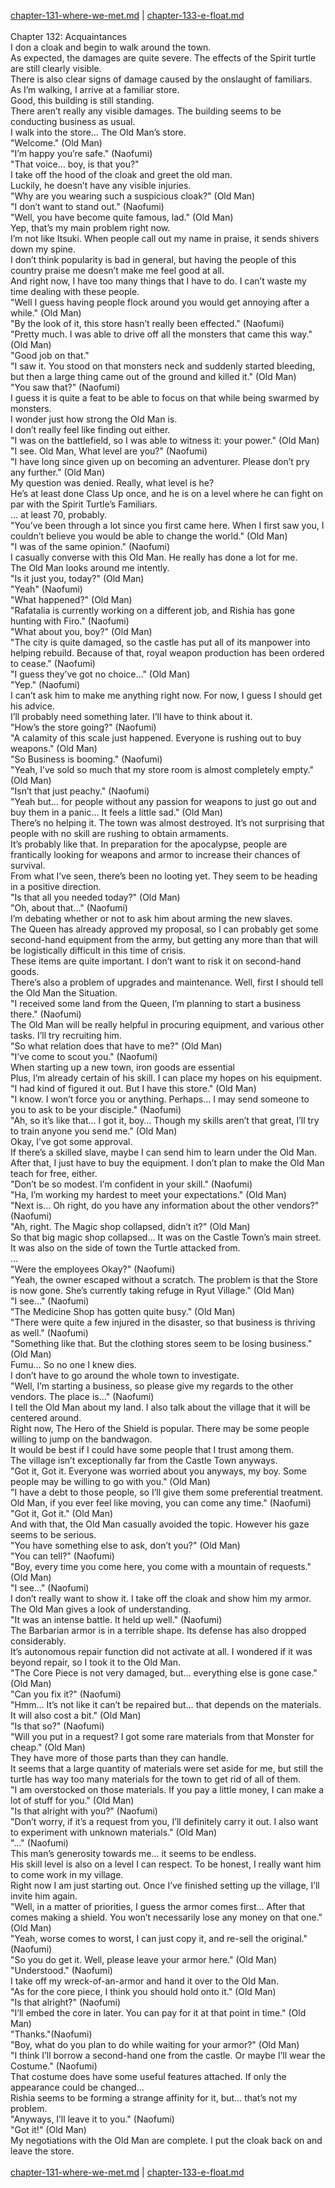 [chapter-131-where-we-met.md](./chapter-131-where-we-met.md) | [chapter-133-e-float.md](./chapter-133-e-float.md) <br/>
<br/>
Chapter 132: Acquaintances<br/>
I don a cloak and begin to walk around the town.<br/>
As expected, the damages are quite severe. The effects of the Spirit turtle are still clearly visible.<br/>
There is also clear signs of damage caused by the onslaught of familiars.<br/>
As I’m walking, I arrive at a familiar store.<br/>
Good, this building is still standing.<br/>
There aren’t really any visible damages. The building seems to be conducting business as usual.<br/>
I walk into the store… The Old Man’s store.<br/>
"Welcome." (Old Man)<br/>
"I’m happy you’re safe." (Naofumi)<br/>
"That voice… boy, is that you?"<br/>
I take off the hood of the cloak and greet the old man.<br/>
Luckily, he doesn’t have any visible injuries.<br/>
"Why are you wearing such a suspicious cloak?" (Old Man)<br/>
"I don’t want to stand out." (Naofumi)<br/>
"Well, you have become quite famous, lad." (Old Man)<br/>
Yep, that’s my main problem right now.<br/>
I’m not like Itsuki. When people call out my name in praise, it sends shivers down my spine.<br/>
I don’t think popularity is bad in general, but having the people of this country praise me doesn’t make me feel good at all.<br/>
And right now, I have too many things that I have to do. I can’t waste my time dealing with these people.<br/>
"Well I guess having people flock around you would get annoying after a while." (Old Man)<br/>
"By the look of it, this store hasn’t really been effected." (Naofumi)<br/>
"Pretty much. I was able to drive off all the monsters that came this way." (Old Man)<br/>
"Good job on that."<br/>
"I saw it. You stood on that monsters neck and suddenly started bleeding, but then a large thing came out of the ground and killed it." (Old Man)<br/>
"You saw that?" (Naofumi)<br/>
I guess it is quite a feat to be able to focus on that while being swarmed by monsters.<br/>
I wonder just how strong the Old Man is.<br/>
I don’t really feel like finding out either.<br/>
"I was on the battlefield, so I was able to witness it: your power." (Old Man)<br/>
"I see. Old Man, What level are you?" (Naofumi)<br/>
"I have long since given up on becoming an adventurer. Please don’t pry any further." (Old Man)<br/>
My question was denied. Really, what level is he?<br/>
He’s at least done Class Up once, and he is on a level where he can fight on par with the Spirit Turtle’s Familiars.<br/>
… at least 70, probably.<br/>
"You’ve been through a lot since you first came here. When I first saw you, I couldn’t believe you would be able to change the world." (Old Man)<br/>
"I was of the same opinion." (Naofumi)<br/>
I casually converse with this Old Man. He really has done a lot for me.<br/>
The Old Man looks around me intently.<br/>
"Is it just you, today?" (Old Man)<br/>
"Yeah" (Naofumi)<br/>
"What happened?" (Old Man)<br/>
"Rafatalia is currently working on a different job, and Rishia has gone hunting with Firo." (Naofumi)<br/>
"What about you, boy?" (Old Man)<br/>
"The city is quite damaged, so the castle has put all of its manpower into helping rebuild. Because of that, royal weapon production has been ordered to cease." (Naofumi)<br/>
"I guess they’ve got no choice…" (Old Man)<br/>
"Yep." (Naofumi)<br/>
I can’t ask him to make me anything right now. For now, I guess I should get his advice.<br/>
I’ll probably need something later. I’ll have to think about it.<br/>
"How’s the store going?" (Naofumi)<br/>
"A calamity of this scale just happened. Everyone is rushing out to buy weapons." (Old Man)<br/>
"So Business is booming." (Naofumi)<br/>
"Yeah, I’ve sold so much that my store room is almost completely empty." (Old Man)<br/>
"Isn’t that just peachy." (Naofumi)<br/>
"Yeah but… for people without any passion for weapons to just go out and buy them in a panic… It feels a little sad." (Old Man)<br/>
There’s no helping it. The town was almost destroyed. It’s not surprising that people with no skill are rushing to obtain armaments.<br/>
It’s probably like that. In preparation for the apocalypse, people are frantically looking for weapons and armor to increase their chances of survival.<br/>
From what I’ve seen, there’s been no looting yet. They seem to be heading in a positive direction.<br/>
"Is that all you needed today?" (Old Man)<br/>
"Oh, about that…" (Naofumi)<br/>
I’m debating whether or not to ask him about arming the new slaves.<br/>
The Queen has already approved my proposal, so I can probably get some second-hand equipment from the army, but getting any more than that will be logistically difficult in this time of crisis.<br/>
These items are quite important. I don’t want to risk it on second-hand goods.<br/>
There’s also a problem of upgrades and maintenance. Well, first I should tell the Old Man the Situation.<br/>
"I received some land from the Queen, I’m planning to start a business there." (Naofumi)<br/>
The Old Man will be really helpful in procuring equipment, and various other tasks. I’ll try recruiting him.<br/>
"So what relation does that have to me?" (Old Man)<br/>
"I’ve come to scout you." (Naofumi)<br/>
When starting up a new town, iron goods are essential<br/>
Plus, I’m already certain of his skill. I can place my hopes on his equipment.<br/>
"I had kind of figured it out. But I have this store." (Old Man)<br/>
"I know. I won’t force you or anything. Perhaps… I may send someone to you to ask to be your disciple." (Naofumi)<br/>
"Ah, so it’s like that… I got it, boy… Though my skills aren’t that great, I’ll try to train anyone you send me." (Old Man)<br/>
Okay, I’ve got some approval.<br/>
If there’s a skilled slave, maybe I can send him to learn under the Old Man.<br/>
After that, I just have to buy the equipment. I don’t plan to make the Old Man teach for free, either.<br/>
"Don’t be so modest. I’m confident in your skill." (Naofumi)<br/>
"Ha, I’m working my hardest to meet your expectations." (Old Man)<br/>
"Next is… Oh right, do you have any information about the other vendors?" (Naofumi)<br/>
"Ah, right. The Magic shop collapsed, didn’t it?" (Old Man)<br/>
So that big magic shop collapsed… It was on the Castle Town’s main street. It was also on the side of town the Turtle attacked from.<br/>
…<br/>
"Were the employees Okay?" (Naofumi)<br/>
"Yeah, the owner escaped without a scratch. The problem is that the Store is now gone. She’s currently taking refuge in Ryut Village." (Old Man)<br/>
"I see…" (Naofumi)<br/>
"The Medicine Shop has gotten quite busy." (Old Man)<br/>
"There were quite a few injured in the disaster, so that business is thriving as well." (Naofumi)<br/>
"Something like that. But the clothing stores seem to be losing business." (Old Man)<br/>
Fumu… So no one I knew dies.<br/>
I don’t have to go around the whole town to investigate.<br/>
"Well, I’m starting a business, so please give my regards to the other vendors. The place is…" (Naofumi)<br/>
I tell the Old Man about my land. I also talk about the village that it will be centered around.<br/>
Right now, The Hero of the Shield is popular. There may be some people willing to jump on the bandwagon.<br/>
It would be best if I could have some people that I trust among them.<br/>
The village isn’t exceptionally far from the Castle Town anyways.<br/>
"Got it, Got it. Everyone was worried about you anyways, my boy. Some people may be willing to go with you." (Old Man)<br/>
"I have a debt to those people, so I’ll give them some preferential treatment. Old Man, if you ever feel like moving, you can come any time." (Naofumi)<br/>
"Got it, Got it." (Old Man)<br/>
And with that, the Old Man casually avoided the topic. However his gaze seems to be serious.<br/>
"You have something else to ask, don’t you?" (Old Man)<br/>
"You can tell?" (Naofumi)<br/>
"Boy, every time you come here, you come with a mountain of requests." (Old Man)<br/>
"I see…" (Naofumi)<br/>
I don’t really want to show it. I take off the cloak and show him my armor.<br/>
The Old Man gives a look of understanding.<br/>
"It was an intense battle. It held up well." (Naofumi)<br/>
The Barbarian armor is in a terrible shape. Its defense has also dropped considerably.<br/>
It’s autonomous repair function did not activate at all. I wondered if it was beyond repair, so I took it to the Old Man.<br/>
"The Core Piece is not very damaged, but… everything else is gone case." (Old Man)<br/>
"Can you fix it?" (Naofumi)<br/>
"Hmm… It’s not like it can’t be repaired but… that depends on the materials. It will also cost a bit." (Old Man)<br/>
"Is that so?" (Naofumi)<br/>
"Will you put in a request? I got some rare materials from that Monster for cheap." (Old Man)<br/>
They have more of those parts than they can handle.<br/>
It seems that a large quantity of materials were set aside for me, but still the turtle has way too many materials for the town to get rid of all of them.<br/>
"I am overstocked on those materials. If you pay a little money, I can make a lot of stuff for you." (Old Man)<br/>
"Is that alright with you?" (Naofumi)<br/>
"Don’t worry, if it’s a request from you, I’ll definitely carry it out. I also want to experiment with unknown materials." (Old Man)<br/>
"…" (Naofumi)<br/>
This man’s generosity towards me… it seems to be endless.<br/>
His skill level is also on a level I can respect. To be honest, I really want him to come work in my village.<br/>
Right now I am just starting out. Once I’ve finished setting up the village, I’ll invite him again.<br/>
"Well, in a matter of priorities, I guess the armor comes first… After that comes making a shield. You won’t necessarily lose any money on that one." (Old Man)<br/>
"Yeah, worse comes to worst, I can just copy it, and re-sell the original." (Naofumi)<br/>
"So you do get it. Well, please leave your armor here." (Old Man)<br/>
"Understood." (Naofumi)<br/>
I take off my wreck-of-an-armor and hand it over to the Old Man.<br/>
"As for the core piece, I think you should hold onto it." (Old Man)<br/>
"Is that alright?" (Naofumi)<br/>
"I’ll embed the core in later. You can pay for it at that point in time." (Old Man)<br/>
"Thanks."(Naofumi)<br/>
"Boy, what do you plan to do while waiting for your armor?" (Old Man)<br/>
"I think I’ll borrow a second-hand one from the castle. Or maybe I’ll wear the Costume." (Naofumi)<br/>
That costume does have some useful features attached. If only the appearance could be changed…<br/>
Rishia seems to be forming a strange affinity for it, but… that’s not my problem.<br/>
"Anyways, I’ll leave it to you." (Naofumi)<br/>
"Got it!" (Old Man)<br/>
My negotiations with the Old Man are complete. I put the cloak back on and leave the store.<br/>
<br/>
[chapter-131-where-we-met.md](./chapter-131-where-we-met.md) | [chapter-133-e-float.md](./chapter-133-e-float.md) <br/>
